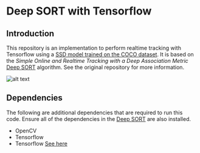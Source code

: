 # Deep SORT with Tensorflow

## Introduction

This repository is an implementation to perform realtime tracking with Tensorflow using a [SSD model trained on the COCO dataset](https://github.com/tensorflow/models/blob/master/research/object_detection/g3doc/detection_model_zoo.md). It is based on the *Simple Online and Realtime Tracking with a Deep Association Metric* [Deep SORT](https://github.com/nwojke/deep_sort) algorithm. See the original repository for more information.

![alt text](https://github.com/omarabid59/TensorflowDeepSortTracking/blob/master/output_9Diy2e.gif)

## Dependencies
The following are additional dependencies that are required to run this code. Ensure all of the dependencies in the [Deep SORT](https://github.com/nwojke/deep_sort) are also installed. 
- OpenCV
- Tensorflow
- Tensorflow [See here](https://github.com/tensorflow/models/blob/master/research/object_detection/g3doc/installation.md)
